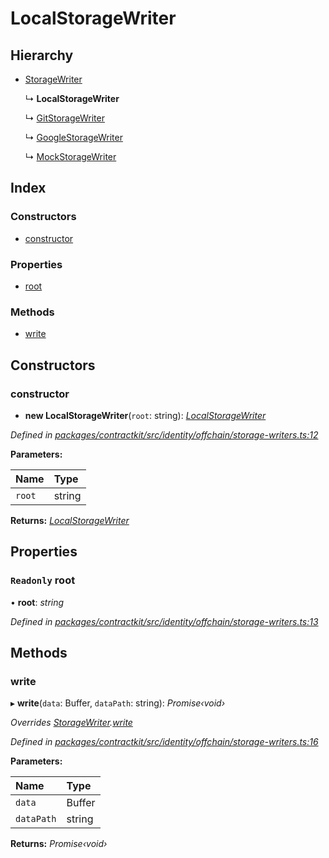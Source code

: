 # LocalStorageWriter

## Hierarchy

* [StorageWriter]()

  ↳ **LocalStorageWriter**

  ↳ [GitStorageWriter]()

  ↳ [GoogleStorageWriter]()

  ↳ [MockStorageWriter]()

## Index

### Constructors

* [constructor]()

### Properties

* [root]()

### Methods

* [write]()

## Constructors

### constructor

+ **new LocalStorageWriter**\(`root`: string\): [_LocalStorageWriter_]()

_Defined in_ [_packages/contractkit/src/identity/offchain/storage-writers.ts:12_](https://github.com/celo-org/celo-monorepo/blob/master/packages/contractkit/src/identity/offchain/storage-writers.ts#L12)

**Parameters:**

| Name | Type |
| :--- | :--- |
| `root` | string |

**Returns:** [_LocalStorageWriter_]()

## Properties

### `Readonly` root

• **root**: _string_

_Defined in_ [_packages/contractkit/src/identity/offchain/storage-writers.ts:13_](https://github.com/celo-org/celo-monorepo/blob/master/packages/contractkit/src/identity/offchain/storage-writers.ts#L13)

## Methods

### write

▸ **write**\(`data`: Buffer, `dataPath`: string\): _Promise‹void›_

_Overrides_ [_StorageWriter_]()_._[_write_]()

_Defined in_ [_packages/contractkit/src/identity/offchain/storage-writers.ts:16_](https://github.com/celo-org/celo-monorepo/blob/master/packages/contractkit/src/identity/offchain/storage-writers.ts#L16)

**Parameters:**

| Name | Type |
| :--- | :--- |
| `data` | Buffer |
| `dataPath` | string |

**Returns:** _Promise‹void›_

